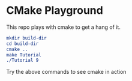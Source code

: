 # CMake Playground

This repo plays with cmake to get a hang of it.

``` cmake
mkdir build-dir
cd build-dir
cmake ..
make Tutorial
./Tutorial 9

```

Try the above commands to see cmake in action
